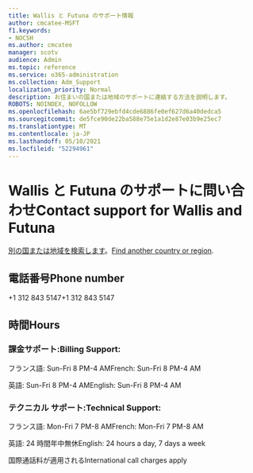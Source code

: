 ```yaml
---
title: Wallis と Futuna のサポート情報
author: cmcatee-MSFT
f1.keywords:
- NOCSH
ms.author: cmcatee
manager: scotv
audience: Admin
ms.topic: reference
ms.service: o365-administration
ms.collection: Adm_Support
localization_priority: Normal
description: お住まいの国または地域のサポートに連絡する方法を説明します。
ROBOTS: NOINDEX, NOFOLLOW
ms.openlocfilehash: 6ae5bf729ebfd4cde6886fe0ef627d6a40dedca5
ms.sourcegitcommit: de5fce90de22ba588e75e1a1d2e87e03b9e25ec7
ms.translationtype: MT
ms.contentlocale: ja-JP
ms.lasthandoff: 05/10/2021
ms.locfileid: "52294961"
---
```

# <a name="contact-support-for-wallis-and-futuna"></a><span data-ttu-id="07f38-103">Wallis と Futuna のサポートに問い合わせ</span><span class="sxs-lookup"><span data-stu-id="07f38-103">Contact support for Wallis and Futuna</span></span>

<span data-ttu-id="07f38-104">[別の国または地域を検索します](../../business-video/get-help-support.md)。</span><span class="sxs-lookup"><span data-stu-id="07f38-104">[Find another country or region](../../business-video/get-help-support.md).</span></span>

## <a name="phone-number"></a><span data-ttu-id="07f38-105">電話番号</span><span class="sxs-lookup"><span data-stu-id="07f38-105">Phone number</span></span>
<span data-ttu-id="07f38-106">+1 312 843 5147</span><span class="sxs-lookup"><span data-stu-id="07f38-106">+1 312 843 5147</span></span>

## <a name="hours"></a><span data-ttu-id="07f38-107">時間</span><span class="sxs-lookup"><span data-stu-id="07f38-107">Hours</span></span>
### <a name="billing-support"></a><span data-ttu-id="07f38-108">課金サポート:</span><span class="sxs-lookup"><span data-stu-id="07f38-108">Billing Support:</span></span>

<span data-ttu-id="07f38-109">フランス語: Sun-Fri 8 PM-4 AM</span><span class="sxs-lookup"><span data-stu-id="07f38-109">French: Sun-Fri 8 PM-4 AM</span></span>

<span data-ttu-id="07f38-110">英語: Sun-Fri 8 PM-4 AM</span><span class="sxs-lookup"><span data-stu-id="07f38-110">English: Sun-Fri 8 PM-4 AM</span></span>

### <a name="technical-support"></a><span data-ttu-id="07f38-111">テクニカル サポート:</span><span class="sxs-lookup"><span data-stu-id="07f38-111">Technical Support:</span></span>

<span data-ttu-id="07f38-112">フランス語: Mon-Fri 7 PM-8 AM</span><span class="sxs-lookup"><span data-stu-id="07f38-112">French: Mon-Fri 7 PM-8 AM</span></span>

<span data-ttu-id="07f38-113">英語: 24 時間年中無休</span><span class="sxs-lookup"><span data-stu-id="07f38-113">English: 24 hours a day, 7 days a week</span></span>

<span data-ttu-id="07f38-114">国際通話料が適用される</span><span class="sxs-lookup"><span data-stu-id="07f38-114">International call charges apply</span></span>
